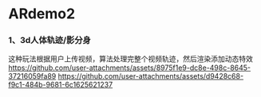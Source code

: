 # ARdemo2

### 1、3d人体轨迹/影分身
这种玩法根据用户上传视频，算法处理完整个视频轨迹，然后渲染添加动态特效
https://github.com/user-attachments/assets/8975f1e9-dc8e-498c-8645-37216059fa89
https://github.com/user-attachments/assets/d9428c68-f9c1-484b-9681-6c1625621237

